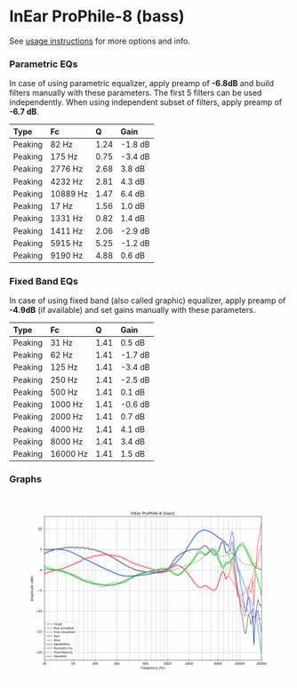 # InEar ProPhile-8 (bass)
See [usage instructions](https://github.com/jaakkopasanen/AutoEq#usage) for more options and info.

### Parametric EQs
In case of using parametric equalizer, apply preamp of **-6.8dB** and build filters manually
with these parameters. The first 5 filters can be used independently.
When using independent subset of filters, apply preamp of **-6.7 dB**.

| Type    | Fc       |    Q | Gain    |
|:--------|:---------|:-----|:--------|
| Peaking | 82 Hz    | 1.24 | -1.8 dB |
| Peaking | 175 Hz   | 0.75 | -3.4 dB |
| Peaking | 2776 Hz  | 2.68 | 3.8 dB  |
| Peaking | 4232 Hz  | 2.81 | 4.3 dB  |
| Peaking | 10889 Hz | 1.47 | 6.4 dB  |
| Peaking | 17 Hz    | 1.56 | 1.0 dB  |
| Peaking | 1331 Hz  | 0.82 | 1.4 dB  |
| Peaking | 1411 Hz  | 2.06 | -2.9 dB |
| Peaking | 5915 Hz  | 5.25 | -1.2 dB |
| Peaking | 9190 Hz  | 4.88 | 0.6 dB  |

### Fixed Band EQs
In case of using fixed band (also called graphic) equalizer, apply preamp of **-4.9dB**
(if available) and set gains manually with these parameters.

| Type    | Fc       |    Q | Gain    |
|:--------|:---------|:-----|:--------|
| Peaking | 31 Hz    | 1.41 | 0.5 dB  |
| Peaking | 62 Hz    | 1.41 | -1.7 dB |
| Peaking | 125 Hz   | 1.41 | -3.4 dB |
| Peaking | 250 Hz   | 1.41 | -2.5 dB |
| Peaking | 500 Hz   | 1.41 | 0.1 dB  |
| Peaking | 1000 Hz  | 1.41 | -0.6 dB |
| Peaking | 2000 Hz  | 1.41 | 0.7 dB  |
| Peaking | 4000 Hz  | 1.41 | 4.1 dB  |
| Peaking | 8000 Hz  | 1.41 | 3.4 dB  |
| Peaking | 16000 Hz | 1.41 | 1.5 dB  |

### Graphs
![](./InEar%20ProPhile-8%20(bass).png)